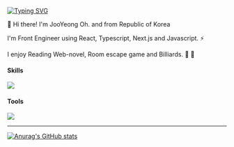    
<a href="https://git.io/typing-svg"><img src="https://readme-typing-svg.demolab.com?font=Fira+Code&pause=1000&width=435&lines=Frontend+Developer;Thinking+UI%2FUX+perspective+for+Users" alt="Typing SVG" /></a>

👋 Hi there! I'm JooYeong Oh. and from Republic of Korea

I'm Front Engineer using React, Typescript, Next.js and Javascript. ⚡

I enjoy Reading Web-novel, Room escape game and Billiards. 🧩 🎱
 


#### Skills

  <a href="https://skillicons.dev">
    <img src="https://skillicons.dev/icons?i=nextjs,js,ts,react,html,css&perline=3" />
  </a>
 
 
 #### Tools
 
  <a href="https://skillicons.dev">
    <img src="https://skillicons.dev/icons?i=git,figma,notion&perline=3" />
  </a>
 
 ---

[![Anurag's GitHub stats](https://github-readme-stats.vercel.app/api?username=ohjooyeong)](https://github.com/ohjooyeong/github-readme-stats)


<!--
**ohjooyeong/ohjooyeong** is a ✨ _special_ ✨ repository because its `README.md` (this file) appears on your GitHub profile.

Here are some ideas to get you started:

- 🔭 I’m currently working on ...
- 🌱 I’m currently learning ...
- 👯 I’m looking to collaborate on ...
- 🤔 I’m looking for help with ...
- 💬 Ask me about ...
- 📫 How to reach me: ...
- 😄 Pronouns: ...
- ⚡ Fun fact: ...
-->
